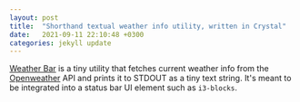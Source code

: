 ```yaml
---
layout: post
title:  "Shorthand textual weather info utility, written in Crystal"
date:   2021-09-11 22:10:48 +0300
categories: jekyll update
---
```

[Weather Bar](https://github.com/JKolios/weather_bar) is a tiny utility that fetches current weather info from the [Openweather](https://openweathermap.org/) API and prints it to STDOUT as a tiny text string. It's meant to be integrated into a status bar UI element such as `i3-blocks`.
